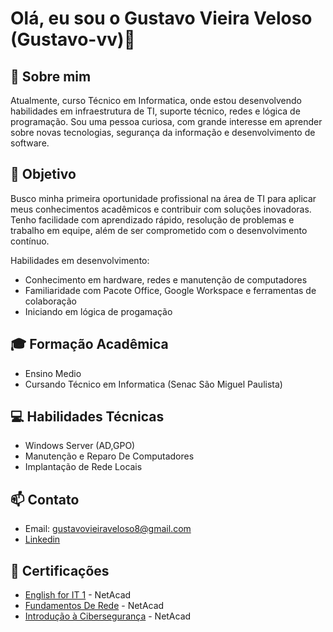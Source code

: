 # Olá, eu sou o Gustavo Vieira Veloso (Gustavo-vv)👋

## 🎯 Sobre mim
Atualmente, curso Técnico em  Informatica, onde estou desenvolvendo habilidades em infraestrutura de TI, suporte técnico, redes e lógica de programação. Sou uma pessoa curiosa, com grande interesse em aprender sobre novas tecnologias, segurança da informação e desenvolvimento de software.

## 🚀 Objetivo
Busco minha primeira oportunidade profissional na área de TI para aplicar meus conhecimentos acadêmicos e contribuir com soluções inovadoras. Tenho facilidade com aprendizado rápido, resolução de problemas e trabalho em equipe, além de ser comprometido com o desenvolvimento contínuo.

Habilidades em desenvolvimento:
- Conhecimento em hardware, redes e manutenção de computadores
- Familiaridade com Pacote Office, Google Workspace e ferramentas de colaboração
- Iniciando em lógica de progamação
## 🎓 Formação Acadêmica

- Ensino Medio 
- Cursando Técnico em Informatica (Senac São Miguel Paulista)

## 💻 Habilidades Técnicas

- Windows Server (AD,GPO)
- Manutenção e Reparo De Computadores 
- Implantação de Rede Locais 
## 📫 Contato

- Email: gustavovieiraveloso8@gmail.com
- [Linkedin](https://www.linkedin.com/in/gustavo-vieira-veloso-53082033b/)

## 📜 Certificações

- [English for IT 1](https://www.credly.com/badges/e50e339f-2d31-4e26-9a65-6538e529d5f9/public_url) - NetAcad
- [Fundamentos De Rede](https://www.credly.com/badges/1602f3b4-352a-47c5-931b-328121bccd40/public_url) - NetAcad
- [Introdução à Cibersegurança](https://www.credly.com/badges/d5725f20-6834-468d-8f15-3f5f5029d032/public_url) - NetAcad


